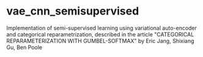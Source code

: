 # vae_cnn_semisupervised
Implementation of semi-supervised learning using variational auto-encoder and categorical reparametrization, described in the article "CATEGORICAL REPARAMETERIZATION WITH GUMBEL-SOFTMAX" by Eric Jang, Shixiang Gu, Ben Poole
